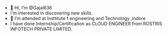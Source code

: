 - 👋 Hi, I’m @Gajal636
- i'm interested in discovering new skills.
- 🌱 I’m attended at Insttitute f engineering and Technology ,Indore
- I have done Internship/Certification as CLOUD ENGINEER from ROSTRIS INFOTECH PRIVATE LIMITED. 



<!---
Gajal636/Gajal636 is a ✨ special ✨ repository because its `README.md` (this file) appears on your GitHub profile.
You can click the Preview link to take a look at your changes.
--->
